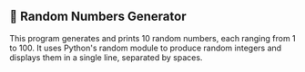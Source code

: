 ## 🎲 Random Numbers Generator
This program generates and prints 10 random numbers, each ranging from 1 to 100. It uses Python's random module to produce random integers and displays them in a single line, separated by spaces.

